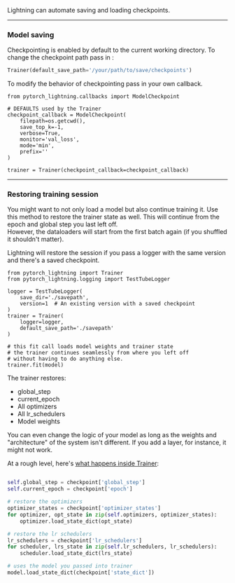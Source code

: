 Lightning can automate saving and loading checkpoints.

---

### Model saving
Checkpointing is enabled by default to the current working directory.
To change the checkpoint path pass in :
```python
Trainer(default_save_path='/your/path/to/save/checkpoints')
```

To modify the behavior of checkpointing pass in your own callback.

```{.python}
from pytorch_lightning.callbacks import ModelCheckpoint

# DEFAULTS used by the Trainer
checkpoint_callback = ModelCheckpoint(
    filepath=os.getcwd(),
    save_top_k=-1,
    verbose=True,
    monitor='val_loss',
    mode='min',
    prefix=''
)

trainer = Trainer(checkpoint_callback=checkpoint_callback)
```

---

### Restoring training session

You might want to not only load a model but also continue training it. Use this method to
restore the trainer state as well. This will continue from the epoch and global step you last left off.  
However, the dataloaders will start from the first batch again (if you shuffled it shouldn't matter).

Lightning will restore the session if you pass a logger with the same version and there's a saved checkpoint.   
``` {.python}
from pytorch_lightning import Trainer
from pytorch_lightning.logging import TestTubeLogger

logger = TestTubeLogger(
    save_dir='./savepath',
    version=1  # An existing version with a saved checkpoint
)
trainer = Trainer(
    logger=logger,
    default_save_path='./savepath'
)

# this fit call loads model weights and trainer state
# the trainer continues seamlessly from where you left off
# without having to do anything else.
trainer.fit(model)
```

The trainer restores:

- global_step
- current_epoch
- All optimizers
- All lr_schedulers
- Model weights

You can even change the logic of your model as long as the weights and "architecture" of
the system isn't different. If you add a layer, for instance, it might not work.

At a rough level, here's [what happens inside Trainer](https://github.com/williamFalcon/pytorch-lightning/blob/master/pytorch_lightning/root_module/model_saving.py#L63):

```python

self.global_step = checkpoint['global_step']
self.current_epoch = checkpoint['epoch']

# restore the optimizers
optimizer_states = checkpoint['optimizer_states']
for optimizer, opt_state in zip(self.optimizers, optimizer_states):
    optimizer.load_state_dict(opt_state)

# restore the lr schedulers
lr_schedulers = checkpoint['lr_schedulers']
for scheduler, lrs_state in zip(self.lr_schedulers, lr_schedulers):
    scheduler.load_state_dict(lrs_state)

# uses the model you passed into trainer
model.load_state_dict(checkpoint['state_dict'])
```
